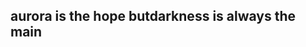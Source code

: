 ## aurora is the hope butdarkness is always the main

<!--
**Aurora-dark/Aurora-dark** is a ✨ _special_ ✨ repository because its `README.md` (this file) appears on your GitHub profile.

Here are some ideas to get you started:

- 🔭 I’m currently working on ...
- 🌱 I’m currently learning 中国矿业大学
- 👯 I’m looking to collaborate on 计算机与程序语言
- 🤔 I’m looking for help with ...
- 💬 Ask me about ...
- 📫 How to reach me: qq3134239982
- 😄 Pronouns: ...
- ⚡ Fun fact: ...
-->
